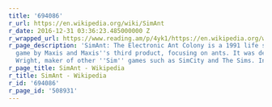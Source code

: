 ```yaml
---
title: '694086'
r_url: https://en.wikipedia.org/wiki/SimAnt
r_date: 2016-12-31 03:36:23.485000000 Z
r_wrapped_url: https://www.reading.am/p/4yk1/https://en.wikipedia.org/wiki/SimAnt
r_page_description: 'SimAnt: The Electronic Ant Colony is a 1991 life simulation video
  game by Maxis and Maxis''s third product, focusing on ants. It was designed by Will
  Wright, maker of other ''Sim'' games such as SimCity and The Sims. In 1992,...'
r_page_title: SimAnt - Wikipedia
r_title: SimAnt - Wikipedia
r_id: '694086'
r_page_id: '508931'
---
```


